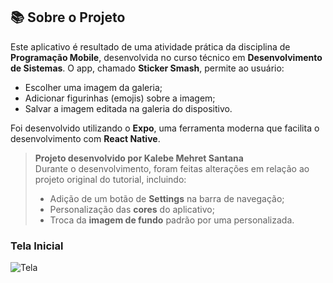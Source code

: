 ## 📚 Sobre o Projeto

Este aplicativo é resultado de uma atividade prática da disciplina de **Programação Mobile**, desenvolvida no curso técnico em **Desenvolvimento de Sistemas**. O app, chamado **Sticker Smash**, permite ao usuário:

- Escolher uma imagem da galeria;  
- Adicionar figurinhas (emojis) sobre a imagem;  
- Salvar a imagem editada na galeria do dispositivo.

Foi desenvolvido utilizando o **Expo**, uma ferramenta moderna que facilita o desenvolvimento com **React Native**.

> **Projeto desenvolvido por Kalebe Mehret Santana**  
> Durante o desenvolvimento, foram feitas alterações em relação ao projeto original do tutorial, incluindo:  
> - Adição de um botão de **Settings** na barra de navegação;  
> - Personalização das **cores** do aplicativo;  
> - Troca da **imagem de fundo** padrão por uma personalizada.
>
### Tela Inicial
![Tela](FirstApp/assets/background-image.png)
